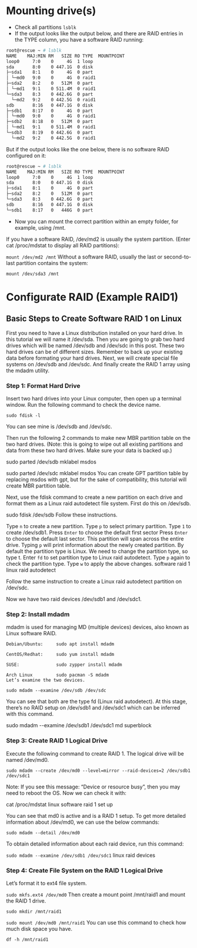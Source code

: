 # Mounting drive(s)
- Check all partitions `lsblk`
- If the output looks like the output below, and there are RAID entries in the TYPE column, you have a software RAID running:
```bash
root@rescue ~ # lsblk
NAME    MAJ:MIN RM   SIZE RO TYPE  MOUNTPOINT
loop0     7:0    0     4G  1 loop
sda       8:0    0 447.1G  0 disk
├─sda1    8:1    0     4G  0 part
│ └─md0   9:0    0     4G  0 raid1
├─sda2    8:2    0   512M  0 part
│ └─md1   9:1    0 511.4M  0 raid1
└─sda3    8:3    0 442.6G  0 part
  └─md2   9:2    0 442.5G  0 raid1
sdb       8:16   0 447.1G  0 disk
├─sdb1    8:17   0     4G  0 part
│ └─md0   9:0    0     4G  0 raid1
├─sdb2    8:18   0   512M  0 part
│ └─md1   9:1    0 511.4M  0 raid1
└─sdb3    8:19   0 442.6G  0 part
  └─md2   9:2    0 442.5G  0 raid1
```

But if the output looks like the one below, there is no software RAID configured on it:

```bash
root@rescue ~ # lsblk
NAME    MAJ:MIN RM   SIZE RO TYPE  MOUNTPOINT
loop0     7:0    0     4G  1 loop
sda       8:0    0 447.1G  0 disk
├─sda1    8:1    0     4G  0 part
├─sda2    8:2    0   512M  0 part
└─sda3    8:3    0 442.6G  0 part
sdb       8:16   0 447.1G  0 disk
└─sdb1    8:17   0   446G  0 part
```
- Now you can mount the correct partition within an empty folder, for example, using /mnt.

If you have a software RAID, /dev/md2 is usually the system partition. (Enter cat /proc/mdstat to display all RAID partitions):

`mount /dev/md2 /mnt`
Without a software RAID, usually the last or second-to-last partition contains the system:

`mount /dev/sda3 /mnt`

# Configurate RAID (Example RAID1)

## Basic Steps to Create Software RAID 1 on Linux
First you need to have a Linux distribution installed on your hard drive. In this tutorial we will name it /dev/sda.
Then you are going to grab two hard drives which will be named /dev/sdb and /dev/sdc in this post. These two hard drives can be of different sizes. Remember to back up your existing data before formating your hard drives.
Next, we will create special file systems on /dev/sdb and /dev/sdc.
And finally create the RAID 1 array using the mdadm utility.

### Step 1: Format Hard Drive
Insert two hard drives into your Linux computer, then open up a terminal window. Run the following command to check the device name.

`sudo fdisk -l`


You can see mine is /dev/sdb and /dev/sdc.

Then run the following 2 commands to make new MBR partition table on the two hard drives. (Note: this is going to wipe out all existing partitions and data from these two hard drives. Make sure your data is backed up.)

sudo parted /dev/sdb mklabel msdos

sudo parted /dev/sdc mklabel msdos
You can create GPT partition table by replacing msdos with gpt, but for the sake of compatibility, this tutorial will create MBR partition table.

Next, use the fdisk command to create a new partition on each drive and format them as a Linux raid autodetect file system. First do this on /dev/sdb.

sudo fdisk /dev/sdb
Follow these instructions.

Type `n` to create a new partition.
Type `p` to select primary partition.
Type `1` to create /dev/sdb1.
Press `Enter` to choose the default first sector
Press `Enter` to choose the default last sector. This partition will span across the entire drive.
Typing `p` will print information about the newly created partition. By default the partition type is Linux.
We need to change the partition type, so type t.
Enter `fd` to set partition type to Linux raid autodetect.
Type `p` again to check the partition type.
Type `w` to apply the above changes.
software raid 1 linux raid autodetect

Follow the same instruction to create a Linux raid autodetect partition on /dev/sdc.

Now we have two raid devices /dev/sdb1 and /dev/sdc1.

### Step 2: Install mdadm
mdadm is used for managing MD (multiple devices) devices, also known as Linux software RAID.

```
Debian/Ubuntu:     sudo apt install mdadm

CentOS/Redhat:     sudo yum install mdadm

SUSE:              sudo zypper install mdadm

Arch Linux         sudo pacman -S mdadm
Let’s examine the two devices.
```

`sudo mdadm --examine /dev/sdb /dev/sdc`


You can see that both are the type fd (Linux raid autodetect). At this stage, there’s no RAID setup on /dev/sdb1 and /dev/sdc1 which can be inferred with this command.

sudo mdadm --examine /dev/sdb1 /dev/sdc1
md superblock

### Step 3: Create RAID 1 Logical Drive
Execute the following command to create RAID 1. The logical drive will be named /dev/md0.

```
sudo mdadm --create /dev/md0 --level=mirror --raid-devices=2 /dev/sdb1 /dev/sdc1
```


Note: If you see this message: “Device or resource busy”, then you may need to reboot the OS.
Now we can check it with:

cat /proc/mdstat
linux software raid 1 set up

You can see that md0 is active and is a RAID 1 setup. To get more detailed information about /dev/md0, we can use the below commands:

`sudo mdadm --detail /dev/md0`


To obtain detailed information about each raid device, run this command:

`sudo mdadm --examine /dev/sdb1 /dev/sdc1`
linux raid devices

### Step 4: Create File System on the RAID 1 Logical Drive
Let’s format it to ext4 file system.

`sudo mkfs.ext4 /dev/md0`
Then create a mount point /mnt/raid1 and mount the RAID 1 drive.

`sudo mkdir /mnt/raid1`

`sudo mount /dev/md0 /mnt/raid1`
You can use this command to check how much disk space you have.

`df -h /mnt/raid1`

